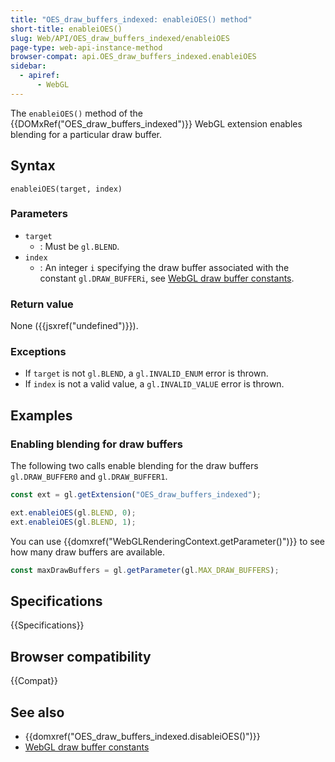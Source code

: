 ```yaml
---
title: "OES_draw_buffers_indexed: enableiOES() method"
short-title: enableiOES()
slug: Web/API/OES_draw_buffers_indexed/enableiOES
page-type: web-api-instance-method
browser-compat: api.OES_draw_buffers_indexed.enableiOES
sidebar:
  - apiref:
      - WebGL
---
```


The `enableiOES()` method of the {{DOMxRef("OES_draw_buffers_indexed")}} WebGL extension enables blending for a particular draw buffer.

## Syntax

```js-nolint
enableiOES(target, index)
```

### Parameters

- `target`
  - : Must be `gl.BLEND`.
- `index`
  - : An integer `i` specifying the draw buffer associated with the constant `gl.DRAW_BUFFERi`, see [WebGL draw buffer constants](/en-US/docs/Web/API/WebGL_API/Constants#draw_buffers).

### Return value

None ({{jsxref("undefined")}}).

### Exceptions

- If `target` is not `gl.BLEND`, a `gl.INVALID_ENUM` error is thrown.
- If `index` is not a valid value, a `gl.INVALID_VALUE` error is thrown.

## Examples

### Enabling blending for draw buffers

The following two calls enable blending for the draw buffers `gl.DRAW_BUFFER0` and `gl.DRAW_BUFFER1`.

```js
const ext = gl.getExtension("OES_draw_buffers_indexed");

ext.enableiOES(gl.BLEND, 0);
ext.enableiOES(gl.BLEND, 1);
```

You can use {{domxref("WebGLRenderingContext.getParameter()")}} to see how many draw buffers are available.

```js
const maxDrawBuffers = gl.getParameter(gl.MAX_DRAW_BUFFERS);
```

## Specifications

{{Specifications}}

## Browser compatibility

{{Compat}}

## See also

- {{domxref("OES_draw_buffers_indexed.disableiOES()")}}
- [WebGL draw buffer constants](/en-US/docs/Web/API/WebGL_API/Constants#draw_buffers)
